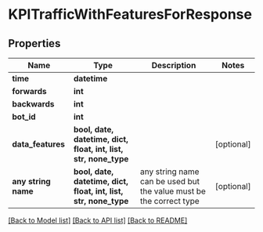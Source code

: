# KPITrafficWithFeaturesForResponse


## Properties
Name | Type | Description | Notes
------------ | ------------- | ------------- | -------------
**time** | **datetime** |  | 
**forwards** | **int** |  | 
**backwards** | **int** |  | 
**bot_id** | **int** |  | 
**data_features** | **bool, date, datetime, dict, float, int, list, str, none_type** |  | [optional] 
**any string name** | **bool, date, datetime, dict, float, int, list, str, none_type** | any string name can be used but the value must be the correct type | [optional]

[[Back to Model list]](../README.md#documentation-for-models) [[Back to API list]](../README.md#documentation-for-api-endpoints) [[Back to README]](../README.md)


